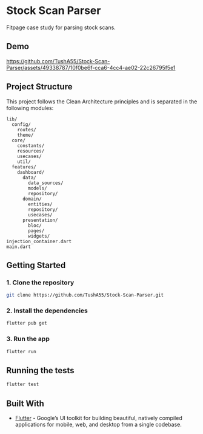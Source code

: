 # Stock Scan Parser

Fitpage case study for parsing stock scans.

## Demo

https://github.com/TushA55/Stock-Scan-Parser/assets/49338787/10f0be6f-cca6-4cc4-ae02-22c26795f5e1

## Project Structure

This project follows the Clean Architecture principles and is separated in the following modules:

```
lib/
  config/
    routes/
    theme/
  core/
    constants/
    resources/
    usecases/
    util/
  features/
    dashboard/
      data/
        data_sources/
        models/
        repository/
      domain/
        entities/
        repository/
        usecases/
      presentation/
        bloc/
        pages/
        widgets/
injection_container.dart
main.dart
```

## Getting Started

### 1. Clone the repository

```bash
git clone https://github.com/TushA55/Stock-Scan-Parser.git
```

### 2. Install the dependencies

```bash
flutter pub get
```

### 3. Run the app

```bash
flutter run
```

## Running the tests

```bash
flutter test
```

## Built With
- [Flutter](https://flutter.dev/) - Google’s UI toolkit for building beautiful, natively compiled applications for mobile, web, and desktop from a single codebase.